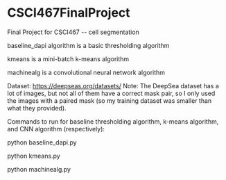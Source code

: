 # CSCI467FinalProject
Final Project for CSCI467 -- cell segmentation

baseline_dapi algorithm is a basic thresholding algorithm

kmeans is a mini-batch k-means algorithm

machinealg is a convolutional neural network algorithm


Dataset: https://deepseas.org/datasets/
Note: The DeepSea dataset has a lot of images, but not all of them have a correct mask pair, so I only used the images with a paired mask (so my training dataset was smaller than what they provided). 

Commands to run for baseline thresholding algorithm, k-means algorithm, and CNN algorithm (respectively): 

python baseline_dapi.py

python kmeans.py

python machinealg.py

